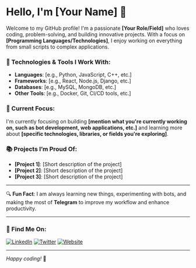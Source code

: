 # Hello, I'm [Your Name] 👋

Welcome to my GitHub profile! I'm a passionate **[Your Role/Field]** who loves coding, problem-solving, and building innovative projects. With a focus on **[Programming Languages/Technologies]**, I enjoy working on everything from small scripts to complex applications.

### 🔧 Technologies & Tools I Work With:
- **Languages**: [e.g., Python, JavaScript, C++, etc.]
- **Frameworks**: [e.g., React, Node.js, Django, etc.]
- **Databases**: [e.g., MySQL, MongoDB, etc.]
- **Other Tools**: [e.g., Docker, Git, CI/CD tools, etc.]

### 🌱 Current Focus:
I'm currently focusing on building **[mention what you're currently working on, such as bot development, web applications, etc.]** and learning more about **[specific technologies, libraries, or fields you're exploring]**.

### 📚 Projects I’m Proud Of:
- **[Project 1]**: [Short description of the project]
- **[Project 2]**: [Short description of the project]
- **[Project 3]**: [Short description of the project]

---

🔍 **Fun Fact**: I am always learning new things, experimenting with bots, and making the most of **Telegram** to improve my workflow and enhance productivity.

---

### 📱 Find Me On:
[![LinkedIn](https://img.shields.io/badge/LinkedIn-0077B5?style=flat&logo=linkedin&logoColor=white)](your-linkedin-url)
[![Twitter](https://img.shields.io/badge/Twitter-1DA1F2?style=flat&logo=twitter&logoColor=white)](your-twitter-url)
[![Website](https://img.shields.io/badge/Website-000000?style=flat&logo=google-chrome&logoColor=white)](your-website-url)

---

*Happy coding!* 🎉

